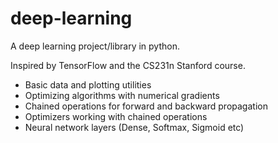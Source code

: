 # deep-learning
A deep learning project/library in python. 

Inspired by TensorFlow and the CS231n Stanford course.

+ Basic data and plotting utilities
+ Optimizing algorithms with numerical gradients
+ Chained operations for forward and backward propagation
+ Optimizers working with chained operations
+ Neural network layers (Dense, Softmax, Sigmoid etc)

